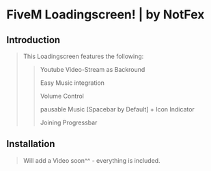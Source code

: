 # FiveM Loadingscreen! | by NotFex

## Introduction

> This Loadingscreen features the following:
>> Youtube Video-Stream as Backround
>>
>> Easy Music integration
>>
>> Volume Control 
>>
>> pausable Music [Spacebar by Default] + Icon Indicator
>>
>> Joining Progressbar

## Installation

> Will add a Video soon^^ - everything is included.
